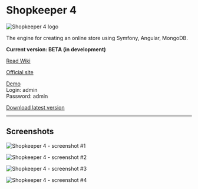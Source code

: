 Shopkeeper 4
============

![Shopkeeper 4 logo](https://raw.github.com/andchir/shopkeeper4/master/web/img/shk-logo-big-blue.png?raw=true "Shopkeeper 4 logo")

The engine for creating an online store using Symfony, Angular, MongoDB.

**Current version: BETA (in development)**

[Read Wiki](https://github.com/andchir/shopkeeper4/wiki)

[Official site](http://modx-shopkeeper.ru/)

[Demo](http://shk4-demo.modx-shopkeeper.ru/)  
Login: admin  
Password: admin

[Download latest version](http://modx-shopkeeper.ru/assets/files/shk4/shk4-latest.zip)

---

Screenshots
-----------

![Shopkeeper 4 - screenshot #1](https://raw.github.com/andchir/shopkeeper4/master/docs/screenshots/001.png?raw=true "Shopkeeper 4 - screenshot #1")

![Shopkeeper 4 - screenshot #2](https://raw.github.com/andchir/shopkeeper4/master/docs/screenshots/002.png?raw=true "Shopkeeper 4 - screenshot #2")

![Shopkeeper 4 - screenshot #3](https://raw.github.com/andchir/shopkeeper4/master/docs/screenshots/003.png?raw=true "Shopkeeper 4 - screenshot #3")

![Shopkeeper 4 - screenshot #4](https://raw.github.com/andchir/shopkeeper4/master/docs/screenshots/004.png?raw=true "Shopkeeper 4 - screenshot 4")
